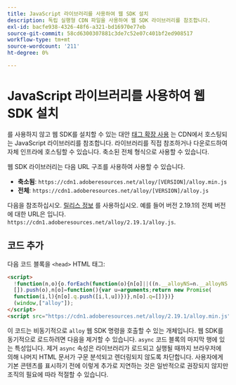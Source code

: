 ```yaml
---
title: JavaScript 라이브러리를 사용하여 웹 SDK 설치
description: 독립 실행형 CDN 파일을 사용하여 웹 SDK 라이브러리를 참조합니다.
exl-id: bacfe938-4326-48f6-a321-bd16970e77eb
source-git-commit: 58cd6300307881c3de7c52e07c401bf2ed908517
workflow-type: tm+mt
source-wordcount: '211'
ht-degree: 0%

---
```


# JavaScript 라이브러리를 사용하여 웹 SDK 설치

를 사용하지 않고 웹 SDK를 설치할 수 있는 대안 [태그 확장 사용](extension.md) 는 CDN에서 호스팅되는 JavaScript 라이브러리를 참조합니다. 라이브러리를 직접 참조하거나 다운로드하여 자체 인프라에 호스팅할 수 있습니다. 축소된 전체 형식으로 사용할 수 있습니다.

웹 SDK 라이브러리는 다음 URL 구조를 사용하여 사용할 수 있습니다.

* **축소됨**: `https://cdn1.adoberesources.net/alloy/[VERSION]/alloy.min.js`
* **전체**: `https://cdn1.adoberesources.net/alloy/[VERSION]/alloy.js`

다음을 참조하십시오. [릴리스 정보](../release-notes.md) 를 사용하십시오. 예를 들어 버전 2.19.1의 전체 버전에 대한 URL은 입니다. `https://cdn1.adoberesources.net/alloy/2.19.1/alloy.js`.

## 코드 추가

다음 코드 블록을 `<head>` HTML 태그:

```html
<script>
  !function(n,o){o.forEach(function(o){n[o]||((n.__alloyNS=n.__alloyNS||
  []).push(o),n[o]=function(){var u=arguments;return new Promise(
  function(i,l){n[o].q.push([i,l,u])})},n[o].q=[])})}
  (window,["alloy"]);
</script>
<script src="https://cdn1.adoberesources.net/alloy/2.19.1/alloy.min.js" async></script>
```

이 코드는 비동기적으로 `alloy` 웹 SDK 명령을 호출할 수 있는 개체입니다. 웹 SDK를 동기적으로 로드하려면 다음을 제거할 수 있습니다. `async` 코드 블록의 마지막 행에 있는 특성입니다. 제거 `async` 속성은 라이브러리가 로드되고 실행될 때까지 브라우저에 의해 나머지 HTML 문서가 구문 분석되고 렌더링되지 않도록 차단합니다. 사용자에게 기본 콘텐츠를 표시하기 전에 이렇게 추가로 지연하는 것은 일반적으로 권장되지 않지만 조직의 필요에 따라 적절할 수 있습니다.
